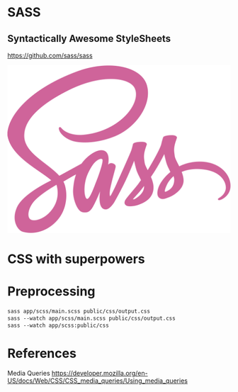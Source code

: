 # SASS

## Syntactically Awesome StyleSheets

https://github.com/sass/sass

![](public/images/sass.svg)

# CSS with superpowers

# Preprocessing

```
sass app/scss/main.scss public/css/output.css
sass --watch app/scss/main.scss public/css/output.css
sass --watch app/scss:public/css
```

# References

Media Queries
https://developer.mozilla.org/en-US/docs/Web/CSS/CSS_media_queries/Using_media_queries